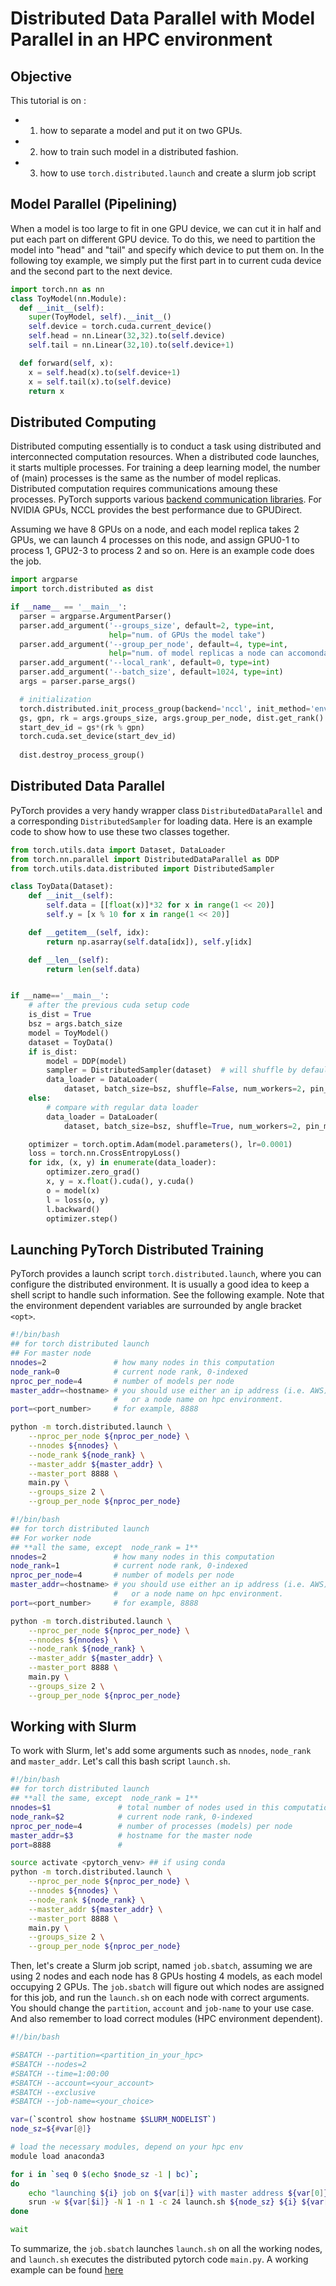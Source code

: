 # Distributed Data Parallel with Model Parallel in an HPC environment

## Objective
This tutorial is on :
* 1) how to separate a model and put it on two GPUs.
* 2) how to train such model in a distributed fashion.
* 3) how to use `torch.distributed.launch` and create a slurm job script

## Model Parallel (Pipelining)
When a model is too large to fit in one GPU device, we can cut it in half and
put each part on different GPU device. To do this, we need to partition the model into 
"head" and "tail" and specify which device to put them on. In the following toy example, 
we simply put the first part in to current cuda device and the second part to the next device.

```python
import torch.nn as nn 
class ToyModel(nn.Module):
  def __init__(self):
    super(ToyModel, self).__init__()
    self.device = torch.cuda.current_device()
    self.head = nn.Linear(32,32).to(self.device)
    self.tail = nn.Linear(32,10).to(self.device+1)

  def forward(self, x):
    x = self.head(x).to(self.device+1)
    x = self.tail(x).to(self.device)
    return x
```

## Distributed Computing
Distributed computing essentially is to conduct a task using distributed and
interconnected computation resources. 
When a distributed code launches, it starts multiple processes. For training a deep learning model,
the number of (main) processes is the same as the number of model replicas.
Distributed computation requires communications amoung these processes. 
PyTorch supports various [backend communication
libraries](https://pytorch.org/docs/stable/distributed.html). 
For NVIDIA GPUs, NCCL provides the best performance due to GPUDirect. 

Assuming we have 8 GPUs on a node, and each model replica takes 2 GPUs, we can launch 4 processes 
on this node, and assign GPU0-1 to process 1, GPU2-3 to process 2 and so on. 
Here is an example code does the job.

```python
import argparse
import torch.distributed as dist

if __name__ == '__main__':
  parser = argparse.ArgumentParser()
  parser.add_argument('--groups_size', default=2, type=int,
                      help="num. of GPUs the model take")
  parser.add_argument('--group_per_node', default=4, type=int,
                      help="num. of model replicas a node can accomondate")
  parser.add_argument('--local_rank', default=0, type=int)
  parser.add_argument('--batch_size', default=1024, type=int)
  args = parser.parse_args()

  # initialization
  torch.distributed.init_process_group(backend='nccl', init_method='env://')
  gs, gpn, rk = args.groups_size, args.group_per_node, dist.get_rank()
  start_dev_id = gs*(rk % gpn)
  torch.cuda.set_device(start_dev_id)
  
  dist.destroy_process_group()
```

## Distributed Data Parallel
PyTorch provides a very handy wrapper class `DistributedDataParallel` and a
corresponding `DistributedSampler` for loading data. Here is an example code
to show how to use these two classes together.

```python
from torch.utils.data import Dataset, DataLoader
from torch.nn.parallel import DistributedDataParallel as DDP
from torch.utils.data.distributed import DistributedSampler

class ToyData(Dataset):
    def __init__(self):
        self.data = [[float(x)]*32 for x in range(1 << 20)]
        self.y = [x % 10 for x in range(1 << 20)]

    def __getitem__(self, idx):
        return np.asarray(self.data[idx]), self.y[idx]

    def __len__(self):
        return len(self.data)


if __name=='__main__':
    # after the previous cuda setup code 
    is_dist = True
    bsz = args.batch_size
    model = ToyModel()
    dataset = ToyData()
    if is_dist:
        model = DDP(model)
        sampler = DistributedSampler(dataset)  # will shuffle by default
        data_loader = DataLoader(
            dataset, batch_size=bsz, shuffle=False, num_workers=2, pin_memory=True, sampler=sampler)
    else:
        # compare with regular data loader
        data_loader = DataLoader(
            dataset, batch_size=bsz, shuffle=True, num_workers=2, pin_memory=True)

    optimizer = torch.optim.Adam(model.parameters(), lr=0.0001)
    loss = torch.nn.CrossEntropyLoss()
    for idx, (x, y) in enumerate(data_loader):
        optimizer.zero_grad()
        x, y = x.float().cuda(), y.cuda()
        o = model(x)
        l = loss(o, y)
        l.backward()
        optimizer.step()
```

## Launching PyTorch Distributed Training
PyTorch provides a launch script `torch.distributed.launch`, where you can
configure the distributed environment.  It is usually a good idea to keep a
shell script to handle such information. See the following example. 
Note that the environment dependent variables are surrounded by angle bracket `<opt>`.

```bash
#!/bin/bash
## for torch distributed launch
## For master node
nnodes=2               # how many nodes in this computation
node_rank=0            # current node rank, 0-indexed
nproc_per_node=4       # number of models per node
master_addr=<hostname> # you should use either an ip address (i.e. AWS),
                       #   or a node name on hpc environment.
port=<port_number>     # for example, 8888

python -m torch.distributed.launch \
    --nproc_per_node ${nproc_per_node} \
    --nnodes ${nnodes} \
    --node_rank ${node_rank} \
    --master_addr ${master_addr} \
    --master_port 8888 \
    main.py \
    --groups_size 2 \
    --group_per_node ${nproc_per_node}
```

```bash
#!/bin/bash
## for torch distributed launch
## For worker node
## **all the same, except  node_rank = 1**
nnodes=2               # how many nodes in this computation
node_rank=1            # current node rank, 0-indexed
nproc_per_node=4       # number of models per node
master_addr=<hostname> # you should use either an ip address (i.e. AWS),
                       #   or a node name on hpc environment.
port=<port_number>     # for example, 8888

python -m torch.distributed.launch \
    --nproc_per_node ${nproc_per_node} \
    --nnodes ${nnodes} \
    --node_rank ${node_rank} \
    --master_addr ${master_addr} \
    --master_port 8888 \
    main.py \
    --groups_size 2 \
    --group_per_node ${nproc_per_node}
```

## Working with Slurm
To work with Slurm, let's add some arguments such as `nnodes`, `node_rank` and `master_addr`.
Let's call this bash script `launch.sh`.

```bash
#!/bin/bash
## for torch distributed launch
## **all the same, except  node_rank = 1**
nnodes=$1               # total number of nodes used in this computation
node_rank=$2            # current node rank, 0-indexed
nproc_per_node=4        # number of processes (models) per node
master_addr=$3          # hostname for the master node 
port=8888               # 

source activate <pytorch_venv> ## if using conda 
python -m torch.distributed.launch \
    --nproc_per_node ${nproc_per_node} \
    --nnodes ${nnodes} \
    --node_rank ${node_rank} \
    --master_addr ${master_addr} \
    --master_port 8888 \
    main.py \
    --groups_size 2 \
    --group_per_node ${nproc_per_node}
```

Then, let's create a Slurm job script, named `job.sbatch`, assuming we are
using 2 nodes and each node has 8 GPUs hosting 4 models, as each model
occupying 2 GPUs. The `job.sbatch` will figure out which nodes are assigned for this job, and run
the `launch.sh` on each node with correct arguments. You should change the `partition`, `account` 
and `job-name` to your use case. And also remember to load correct modules (HPC environment dependent).

```bash
#!/bin/bash

#SBATCH --partition=<partition_in_your_hpc>
#SBATCH --nodes=2
#SBATCH --time=1:00:00
#SBATCH --account=<your_account>
#SBATCH --exclusive
#SBATCH --job-name=<your_choice>

var=(`scontrol show hostname $SLURM_NODELIST`)
node_sz=${#var[@]}

# load the necessary modules, depend on your hpc env
module load anaconda3

for i in `seq 0 $(echo $node_sz -1 | bc)`;
do
    echo "launching ${i} job on ${var[i]} with master address ${var[0]}"
    srun -w ${var[$i]} -N 1 -n 1 -c 24 launch.sh ${node_sz} ${i} ${var[0]} &
done

wait
```

To summarize, the `job.sbatch` launches `launch.sh` on all the working nodes,
and `launch.sh` executes the distributed pytorch code `main.py`. 
A working example can be found
[here](https://github.com/YHRen/PyTorchDemos/tree/master/distributed_training_with_model_parallel)
